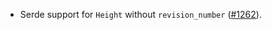 - Serde support for `Height` without `revision_number`
  ([#1262](https://github.com/informalsystems/ibc-rs/issues/1262)).
